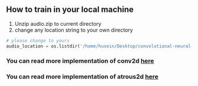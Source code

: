 ## How to train in your local machine

1. Unzip audio.zip to current directory
2. change any location string to your own directory
```python
# please change to yours
audio_location = os.listdir('/home/husein/Desktop/convolutional-neural-network/audio')
```

### You can read more implementation of conv2d [here](https://gist.github.com/huseinzol05/472d51d356b88195d1d00984cb774559)
### You can read more implementation of atrous2d [here](https://gist.github.com/huseinzol05/c1ef7ed1c7e3afcfe14bcc361689dfba)
